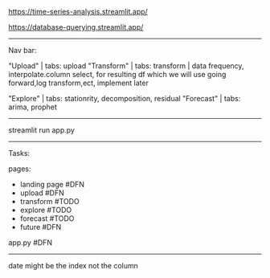 https://time-series-analysis.streamlit.app/

https://database-querying.streamlit.app/

----------------

Nav bar:

"Upload" | tabs: upload
"Transform" | tabs: transform | data frequency, interpolate.column select, for resulting df which we will use going forward,log transform,ect, implement later

"Explore" | tabs: stationrity, decomposition, residual
"Forecast" | tabs: arima, prophet

---------------

streamlit run app.py



----------------

Tasks:

pages:
- landing page #DFN
- upload #DFN
- transform #TODO
- explore #TODO
- forecast #TODO
- future #DFN

app.py #DFN


----------------

date might be the index not the column